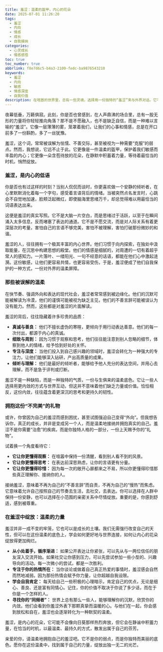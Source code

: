 ```yaml
---
title: 羞涩：温柔的盔甲，内心的花朵
date: 2025-07-01 11:26:20
tags:
  - 羞涩
  - 内向
  - 情感
  - 成长
  - 自我接纳
categories:
  - 心灵成长
  - 情感感悟
toc: true
toc_number: true
abbrlink: f8e7d6c5-b4a3-2109-fedc-ba9876543210
keywords:
  - 羞涩
  - 内向
  - 敏感
  - 情感深度
  - 自我价值
description: 在喧嚣的世界里，总有一些灵魂，选择用一份独特的“羞涩”来与外界对话。它不是怯懦，不是退缩，而是一种深藏的温柔，一份对世界的细腻感知。今夜，让我们一同走进这份被误解的美丽，去感受羞涩背后那份真挚而强大的力量，学会温柔地拥抱自己，让内心的花朵在静默中悄然绽放。
---
```


夜幕低垂，万籁俱寂。此刻，你是否也曾感到，在人声鼎沸的场合里，总有一股无形的力量将你轻轻推向角落？那不是不愿融入，也不是缺乏自信，而是一种难以言喻的“羞涩”。它像一层薄薄的雾，笼罩着我们，让我们的心事和情感，总是在开口前多了一份斟酌，多了一丝犹豫。

羞涩，这个词，常常被误解为怯懦、不善交际，甚至被视为一种需要“克服”的弱点。然而，我想说，它远不止于此。它更像是一件温柔的盔甲，保护着我们敏感而丰盈的内心；它更像一朵含苞待放的花朵，在静默中积蓄着力量，等待着最恰当的时机，悄然绽放。

### 羞涩，是内心的低语

你是否也有过这样的时刻？当别人侃侃而谈时，你更喜欢做一个安静的倾听者，在心里默默消化着每一个字句，感受着言语背后的情绪。当被突然点名发言时，心跳会不自觉地加速，脸颊泛起微红，即使脑海里思绪万千，却总觉得难以用最恰当的词语表达出来。

这便是羞涩的真实写照。它不是大脑一片空白，而是思绪过于活跃，以至于在瞬间涌入太多信息，反而堵塞了表达的通道。它不是不愿交流，而是对人际关系有着更深层次的考量，害怕自己的言语不够完美，害怕不被理解，害怕打破那份微妙的和谐。

羞涩的人，往往拥有一个极其丰富的内心世界。他们习惯于向内探索，在独处中汲取能量，在沉思中构建思想的殿堂。他们的情感是细腻的，对周遭的一切有着超乎常人的感知力。一片落叶、一缕阳光、一句不经意的话语，都能在他们心中激起涟漪。这份敏感，让他们更容易共情，也更容易受伤，于是，羞涩便成了他们自我保护的一种方式，一份对外界的温柔屏障。

### 那些被误解的温柔

在快节奏、强调外向和表达的现代社会，羞涩者常常感到被边缘化。他们的沉默可能被解读为冷漠，他们的谨慎可能被视为缺乏主见，他们的不善言辞可能被误认为没有能力。然而，这些都是对羞涩的片面解读。

羞涩的背后，往往隐藏着许多珍贵的品质：

*   **真诚与善良：** 他们不擅长虚伪的寒暄，更倾向于用行动表达善意。他们的每一次付出，都源于内心的真诚。
*   **细致与周到：** 因为习惯于观察和思考，他们往往能注意到别人忽略的细节，体察到他人的情绪，给予恰到好处的关怀。
*   **专注与深度：** 当他们投入到自己感兴趣的领域时，羞涩会转化为一种强大的专注力，让他们能够深入钻研，产出高质量的成果。
*   **倾听与理解：** 他们是最好的倾听者，能够给予他人充分的表达空间，并用心去理解，而不是急于评判或打断。

羞涩不是一种缺陷，而是一种独特的气质，一份与生俱来的温柔底色。它让一些人选择用更内敛的方式与世界互动，但这并不意味着他们缺乏力量或价值。恰恰相反，这份内敛，往往蕴含着更深沉的思考和更持久的韧性。

### 拥抱这份“不完美”的礼物

或许，你曾因为自己的羞涩而感到困扰，甚至试图强迫自己变得“外向”。但我想告诉你，真正的成长，并非是变成另一个人，而是温柔地接纳并拥抱真实的自己。羞涩不是你需要“治愈”的疾病，而是你独特人格的一部分，一份上天赐予你的“礼物”。

试着换一个角度看待它：

*   **它让你更懂得观察：** 在喧嚣中保持一份清醒，看到别人看不到的风景。
*   **它让你更懂得思考：** 在表达前深思熟虑，让你的言语更有分量。
*   **它让你更懂得珍惜：** 因为每一次的敞开心扉都来之不易，所以你更懂得珍惜那些真正理解你、接纳你的人。

接纳羞涩，意味着不再为自己的“不善言辞”而自责，不再为自己的“慢热”而焦虑。它意味着允许自己按照自己的节奏去生活，去社交，去表达。你可以选择在人群中保持一份安静，也可以选择在小范围的亲密关系中尽情绽放。重要的是，你感到舒适，感到被尊重。

### 在羞涩中绽放：温柔的力量

羞涩并非一成不变的牢笼，它也可以是成长的土壤。我们无需强行改变自己的天性，但可以在这份温柔的底色上，学会如何更好地与世界连接，如何让内心的花朵绽放得更加绚烂。

*   **从小处着手，循序渐进：** 如果公开表达让你紧张，可以先从与一两位信任的朋友深入交流开始。如果社交让你感到压力，可以先尝试参加一些小型的、兴趣导向的活动。每一次微小的尝试，都是一次胜利。
*   **专注于你的热情所在：** 当你谈论或做着自己真正热爱的事情时，羞涩感会自然而然地减弱。因为那份热情会赋予你力量，让你超越自我设限。
*   **学会自我肯定：** 每天给自己一些积极的心理暗示，肯定自己的优点，无论是细心、善良、还是富有同情心。记住，你的价值不取决于你说了多少话，而在于你是一个怎样的人。
*   **寻找你的“同频者”：** 世界上总有那么一些人，能够理解你的沉默，欣赏你的内敛。他们会看到你羞涩外表下那颗真挚而温暖的心。与他们在一起，你会感到放松和自在，羞涩也会逐渐转化为一种默契的温柔。

羞涩，是内心的花朵，它可能不会像向日葵那样热烈奔放，但它会在静谧中积蓄力量，在恰当的时机，以最温柔、最持久的方式，散发出属于自己的芬芳。

亲爱的你，请温柔地拥抱自己的羞涩吧。它不是你的弱点，而是你独特而美丽的底色。愿你在这份温柔中，找到属于自己的力量，绽放出独一无二的光芒。